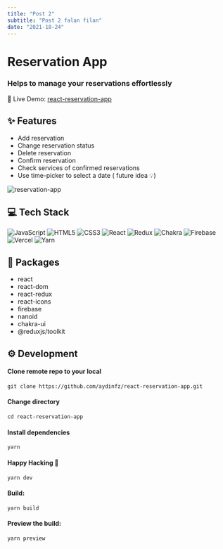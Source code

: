 ```yaml
---
title: "Post 2"
subtitle: "Post 2 falan filan"
date: "2021-18-24"
---
```


# Reservation App

### Helps to manage your reservations effortlessly

🔗 Live Demo: [react-reservation-app](https://react-reservation-app.vercel.app/)

## ✨ Features

- Add reservation
- Change reservation status
- Delete reservation
- Confirm reservation
- Check services of confirmed reservations
- Use time-picker to select a date ( future idea 💡)

![reservation-app](/public/reservation1.png)

## 💻 Tech Stack

![JavaScript](https://img.shields.io/badge/javascript-%23323330.svg?style=for-the-badge&logo=javascript&logoColor=%23F7DF1E)
![HTML5](https://img.shields.io/badge/html5-%23E34F26.svg?style=for-the-badge&logo=html5&logoColor=white)
![CSS3](https://img.shields.io/badge/css3-%231572B6.svg?style=for-the-badge&logo=css3&logoColor=white)
![React](https://img.shields.io/badge/react-%2320232a.svg?style=for-the-badge&logo=react&logoColor=%2361DAFB)
![Redux](https://img.shields.io/badge/redux-%23593d88.svg?style=for-the-badge&logo=redux&logoColor=white)
![Chakra](https://img.shields.io/badge/chakra-%234ED1C5.svg?style=for-the-badge&logo=chakraui&logoColor=white)
![Firebase](https://img.shields.io/badge/Firebase-099BE5?style=for-the-badge&logo=Firebase&logoColor=white)
![Vercel](https://img.shields.io/badge/vercel-%23000000.svg?style=for-the-badge&logo=vercel&logoColor=white)
![Yarn](https://img.shields.io/badge/yarn-%232C8EBB.svg?style=for-the-badge&logo=yarn&logoColor=white)

## 📝 Packages

- react
- react-dom
- react-redux
- react-icons
- firebase
- nanoid
- chakra-ui
- @reduxjs/toolkit

## ⚙️ Development

#### Clone remote repo to your local

```
git clone https://github.com/aydinfz/react-reservation-app.git
```

#### Change directory

```
cd react-reservation-app
```

#### Install dependencies

```
yarn
```

#### Happy Hacking 🎉

```
yarn dev
```

#### Build:

```
yarn build
```

#### Preview the build:

```
yarn preview
```